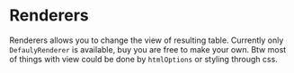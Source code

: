 # Renderers

Renderers allows you to change the view of resulting table. Currently only `DefaulyRenderer` is available,
buy you are free to make your own. Btw most of things with view could be done by `htmlOptions` or styling through css.